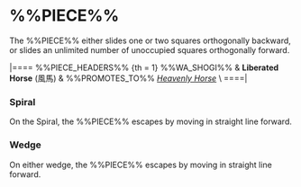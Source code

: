 # %%PIECE%%

The %%PIECE%% either slides one or two squares orthogonally backward,
or slides an unlimited number of unoccupied squares orthogonally forward.

|====
%%PIECE_HEADERS%%
{th = 1}  %%WA_SHOGI%%
       &  **Liberated Horse** (&#x98A8;&#x99AC;)
       &  %%PROMOTES_TO%% [*Heavenly Horse*](heavenly_horse.html) \\
====|

### Spiral

On the Spiral, the %%PIECE%% escapes by moving in straight line forward.

### Wedge

On either wedge, the %%PIECE%% escapes by moving in straight line forward.
